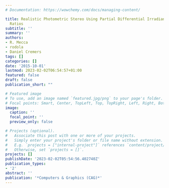 ```yaml
---
# Documentation: https://wowchemy.com/docs/managing-content/

title: Realistic Photometric Stereo Using Partial Differential Irradiance Equation
  Ratios
subtitle: ''
summary: ''
authors:
- R. Mecca
- rodola
- Daniel Cremers
tags: []
categories: []
date: '2015-10-01'
lastmod: 2023-02-02T06:54:57+01:00
featured: false
draft: false
publication_short: ""

# Featured image
# To use, add an image named `featured.jpg/png` to your page's folder.
# Focal points: Smart, Center, TopLeft, Top, TopRight, Left, Right, BottomLeft, Bottom, BottomRight.
image:
  caption: ''
  focal_point: ''
  preview_only: false

# Projects (optional).
#   Associate this post with one or more of your projects.
#   Simply enter your project's folder or file name without extension.
#   E.g. `projects = ["internal-project"]` references `content/project/deep-learning/index.md`.
#   Otherwise, set `projects = []`.
projects: []
publishDate: '2023-02-02T05:54:56.402740Z'
publication_types:
- '2'
abstract: ''
publication: '*Computers & Graphics (CAG)*'
---
```


